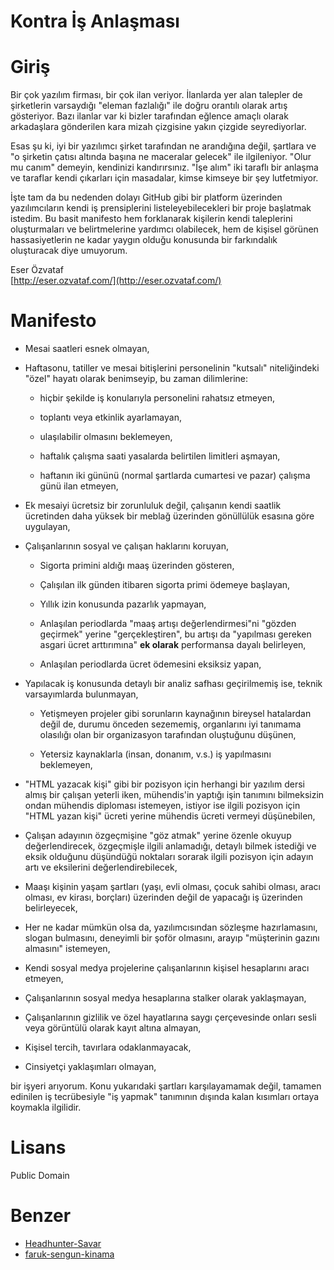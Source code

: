 Kontra İş Anlaşması
===================

# Giriş

Bir çok yazılım firması, bir çok ilan veriyor. İlanlarda yer alan talepler de şirketlerin varsaydığı "eleman fazlalığı" ile doğru orantılı olarak artış gösteriyor. Bazı ilanlar var ki bizler tarafından eğlence amaçlı olarak arkadaşlara gönderilen kara mizah çizgisine yakın çizgide seyrediyorlar.

Esas şu ki, iyi bir yazılımcı şirket tarafından ne arandığına değil, şartlara ve "o şirketin çatısı altında başına ne maceralar gelecek" ile ilgileniyor. "Olur mu canım" demeyin, kendinizi kandırırsınız. "İşe alım" iki taraflı bir anlaşma ve taraflar kendi çıkarları için masadalar, kimse kimseye bir şey lutfetmiyor.

İşte tam da bu nedenden dolayı GitHub gibi bir platform üzerinden yazılımcıların kendi iş prensiplerini listeleyebilecekleri bir proje başlatmak istedim. Bu basit manifesto hem forklanarak kişilerin kendi taleplerini oluşturmaları ve belirtmelerine yardımcı olabilecek, hem de kişisel görünen hassasiyetlerin ne kadar yaygın olduğu konusunda bir farkındalık oluşturacak diye umuyorum.

Eser Özvataf  
[http://eser.ozvataf.com/](http://eser.ozvataf.com/)


# Manifesto

- Mesai saatleri esnek olmayan,

- Haftasonu, tatiller ve mesai bitişlerini personelinin "kutsalı" niteliğindeki "özel" hayatı olarak benimseyip, bu zaman dilimlerine:

  - hiçbir şekilde iş konularıyla personelini rahatsız etmeyen,

  - toplantı veya etkinlik ayarlamayan,

  - ulaşılabilir olmasını beklemeyen,

  - haftalık çalışma saati yasalarda belirtilen limitleri aşmayan,

  - haftanın iki gününü (normal şartlarda cumartesi ve pazar) çalışma günü ilan etmeyen,

- Ek mesaiyi ücretsiz bir zorunluluk değil, çalışanın kendi saatlik ücretinden daha yüksek bir meblağ üzerinden gönüllülük esasına göre uygulayan,

- Çalışanlarının sosyal ve çalışan haklarını koruyan,

  - Sigorta primini aldığı maaş üzerinden gösteren,

  - Çalışılan ilk günden itibaren sigorta primi ödemeye başlayan,

  - Yıllık izin konusunda pazarlık yapmayan,

  - Anlaşılan periodlarda "maaş artışı değerlendirmesi"ni "gözden geçirmek" yerine "gerçekleştiren", bu artışı da "yapılması gereken asgari ücret arttırımına" **ek olarak** performansa dayalı belirleyen,

  - Anlaşılan periodlarda ücret ödemesini eksiksiz yapan,

- Yapılacak iş konusunda detaylı bir analiz safhası geçirilmemiş ise, teknik varsayımlarda bulunmayan,

  - Yetişmeyen projeler gibi sorunların kaynağının bireysel hatalardan değil de, durumu önceden sezememiş, organlarını iyi tanımama olasılığı olan bir organizasyon tarafından oluştuğunu düşünen,

  - Yetersiz kaynaklarla (insan, donanım, v.s.) iş yapılmasını beklemeyen,

- "HTML yazacak kişi" gibi bir pozisyon için herhangi bir yazılım dersi almış bir çalışan yeterli iken, mühendis'in yaptığı işin tanımını bilmeksizin ondan mühendis diploması istemeyen, istiyor ise ilgili pozisyon için "HTML yazan kişi" ücreti yerine mühendis ücreti vermeyi düşünebilen,

- Çalışan adayının özgeçmişine "göz atmak" yerine özenle okuyup değerlendirecek, özgeçmişle ilgili anlamadığı, detaylı bilmek istediği ve eksik olduğunu düşündüğü noktaları sorarak ilgili pozisyon için adayın artı ve eksilerini değerlendirebilecek,

- Maaşı kişinin yaşam şartları (yaşı, evli olması, çocuk sahibi olması, aracı olması, ev kirası, borçları) üzerinden değil de yapacağı iş üzerinden belirleyecek,

- Her ne kadar mümkün olsa da, yazılımcısından sözleşme hazırlamasını, slogan bulmasını, deneyimli bir şoför olmasını, arayıp "müşterinin gazını almasını" istemeyen,

- Kendi sosyal medya projelerine çalışanlarının kişisel hesaplarını aracı etmeyen,

- Çalışanlarının sosyal medya hesaplarına stalker olarak yaklaşmayan,

- Çalışanlarının gizlilik ve özel hayatlarına saygı çerçevesinde onları sesli veya görüntülü olarak kayıt altına almayan,

- Kişisel tercih, tavırlara odaklanmayacak,

- Cinsiyetçi yaklaşımları olmayan,

bir işyeri arıyorum. Konu yukarıdaki şartları karşılayamamak değil, tamamen edinilen iş tecrübesiyle "iş yapmak" tanımının dışında kalan kısımları ortaya koymakla ilgilidir.


# Lisans

Public Domain


# Benzer

* [Headhunter-Savar](https://github.com/burakcan/Headhunter-Savar)
* [faruk-sengun-kinama](https://github.com/azmesai/faruk-sengul-kinama)
